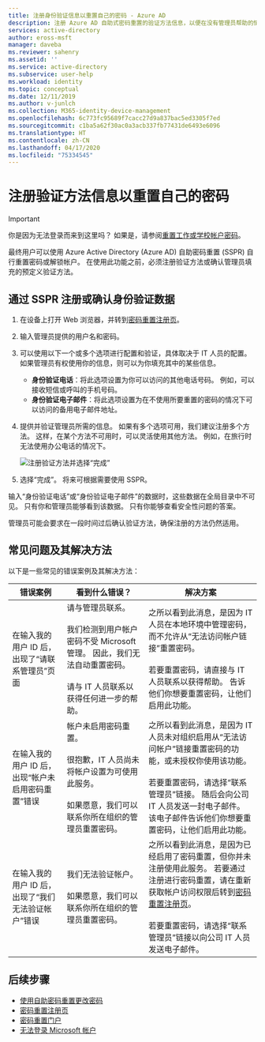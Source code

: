 ```yaml
---
title: 注册身份验证信息以重置自己的密码 - Azure AD
description: 注册 Azure AD 自助式密码重置的验证方法信息，以便在没有管理员帮助的情况下重置自己的密码。
services: active-directory
author: eross-msft
manager: daveba
ms.reviewer: sahenry
ms.assetid: ''
ms.service: active-directory
ms.subservice: user-help
ms.workload: identity
ms.topic: conceptual
ms.date: 12/11/2019
ms.author: v-junlch
ms.collection: M365-identity-device-management
ms.openlocfilehash: 6c773fc95689f7cacc27d9a837bac5ed3305f7ed
ms.sourcegitcommit: c1ba5a62f30ac0a3acb337fb77431de6493e6096
ms.translationtype: HT
ms.contentlocale: zh-CN
ms.lasthandoff: 04/17/2020
ms.locfileid: "75334545"
---
```

# <a name="register-your-verification-method-info-to-reset-your-own-password"></a>注册验证方法信息以重置自己的密码

> [!IMPORTANT]
> 你是因为无法登录而来到这里吗？ 如果是，请参阅[重置工作或学校帐户密码](active-directory-passwords-update-your-own-password.md)。

最终用户可以使用 Azure Active Directory (Azure AD) 自助密码重置 (SSPR) 自行重置密码或解锁帐户。 在使用此功能之前，必须注册验证方法或确认管理员填充的预定义验证方法。

## <a name="register-or-confirm-authentication-data-with-sspr"></a>通过 SSPR 注册或确认身份验证数据

1. 在设备上打开 Web 浏览器，并转到[密码重置注册页](https://account.activedirectory.windowsazure.cn/PasswordReset/Register.aspx?regref=ssprsetup)。
2. 输入管理员提供的用户名和密码。
3. 可以使用以下一个或多个选项进行配置和验证，具体取决于 IT 人员的配置。 如果管理员有权使用你的信息，则可以为你填充其中的某些信息。
    * **身份验证电话**：将此选项设置为你可以访问的其他电话号码。 例如，可以接收短信或呼叫的手机号码。
    * **身份验证电子邮件**：将此选项设置为在不使用所要重置的密码的情况下可以访问的备用电子邮件地址。
4. 提供并验证管理员所需的信息。 如果有多个选项可用，我们建议注册多个方法。 这样，在某个方法不可用时，可以灵活使用其他方法。 例如，在旅行时无法使用办公电话的情况下。

    ![注册验证方法并选择“完成”][Register]

5. 选择“完成”。  将来可根据需要使用 SSPR。

输入“身份验证电话”或“身份验证电子邮件”的数据时，这些数据在全局目录中不可见。   只有你和管理员能够看到该数据。 只有你能够查看安全性问题的答案。

管理员可能会要求在一段时间过后确认验证方法，确保注册的方法仍然适用。

## <a name="common-problems-and-their-solutions"></a>常见问题及其解决方法

 以下是一些常见的错误案例及其解决方法：

| 错误案例| 看到什么错误？| 解决方案 |
| --- | --- | --- |
| 在输入我的用户 ID 后，出现了“请联系管理员”页面 | 请与管理员联系。 <br> <br> 我们检测到用户帐户密码不受 Microsoft 管理。 因此，我们无法自动重置密码。 <br> <br> 请与 IT 人员联系以获得任何进一步的帮助。 | 之所以看到此消息，是因为 IT 人员在本地环境中管理密码，而不允许从“无法访问帐户链接”重置密码。  <br> <br> 若要重置密码，请直接与 IT 人员联系以获得帮助。 告诉他们你想要重置密码，让他们启用此功能。|
| 在输入我的用户 ID 后，出现“帐户未启用密码重置”错误 | 帐户未启用密码重置。 <br> <br> 很抱歉，IT 人员尚未将帐户设置为可使用此服务。 <br> <br> 如果愿意，我们可以联系你所在组织的管理员重置密码。 | 之所以看到此消息，是因为 IT 人员未对组织启用从“无法访问帐户”链接重置密码的功能，或未授权你使用该功能。  <br> <br> 若要重置密码，请选择“联系管理员”链接。  随后会向公司 IT 人员发送一封电子邮件。 该电子邮件告诉他们你想要重置密码，让他们启用此功能。 |
| 在输入我的用户 ID 后，出现了“我们无法验证帐户”错误 | 我们无法验证帐户。 <br> <br> 如果愿意，我们可以联系你所在组织的管理员重置密码。 | 之所以看到此消息，是因为已经启用了密码重置，但你并未注册使用此服务。 若要通过注册进行密码重置，请在重新获取帐户访问权限后转到[密码重置注册页](https://account.activedirectory.windowsazure.cn/PasswordReset/Register.aspx?regref=ssprsetup)。 <br> <br> 若要重置密码，请选择“联系管理员”链接以向公司 IT 人员发送电子邮件。  |

## <a name="next-steps"></a>后续步骤

* [使用自助密码重置更改密码](active-directory-passwords-update-your-own-password.md)
* [密码重置注册页](https://account.activedirectory.windowsazure.cn/PasswordReset/Register.aspx?regref=ssprsetup)
* [密码重置门户](https://passwordreset.activedirectory.windowsazure.cn/)
* [无法登录 Microsoft 帐户](https://support.microsoft.com/help/12429/microsoft-account-sign-in-cant)

[Register]: ./media/active-directory-passwords-reset-register/register-2-methods.png "密码重置注册页，其中显示已注册的方法和“完成”按钮"


<!-- Update_Description: wording update -->